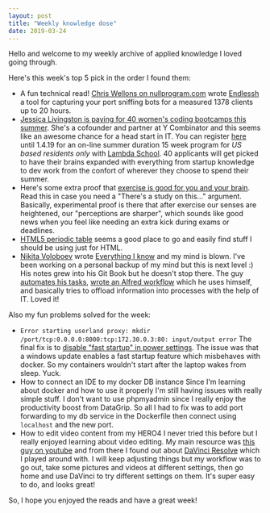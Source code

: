 ```yaml
---
layout: post
title: "Weekly knowledge dose"
date: 2019-03-24
---
```

Hello and welcome to my weekly archive of applied knowledge I loved going through. 

Here's this week's top 5 pick in the order I found them:
- A fun technical read! [Chris Wellons on nullprogram.com](https://nullprogram.com/blog/2019/03/22/) wrote [Endlessh](https://github.com/skeeto/endlessh) a tool for capturing your port sniffing bots for a measured 1378 clients up to 20 hours. 
- [Jessica Livingston is paying for 40 women's coding bootcamps this summer](http://foundersatwork.posthaven.com/women-learn-to-program-this-summer). She's a cofounder and partner at Y Combinator and this seems like an awesome chance for a head start in IT. You can register [here](https://www.lambdaschool.com/summer-hackers/) until 1.4.19 for an on-line summer duration 15 week program for *US based residents only* with [Lambda School](https://lambdaschool.com/). 40 applicants will get picked to have their brains expanded with everything from startup knowledge to dev work from the confort of wherever they choose to spend their summer. 
- Here's some extra proof that [exercise is good for you and your brain](https://www.outsideonline.com/2186146/your-brain-exercise). Read this in case you need a "There's a study on this..." argument. Basically, experimental proof is there that after exercise our senses are heightened, our "perceptions are sharper", which sounds like good news when you feel like needing an extra kick during exams or deadlines.
- [HTML5 periodic table](https://websitesetup.org/html5-periodical-table/) seems a good place to go and easily find stuff I should be using just for HTML.
- [Nikita Voloboev](https://twitter.com/nikitavoloboev) wrote [Everything I know](https://wiki.nikitavoloboev.xyz/) and my mind is blown. I've been working on a personal backup of my mind but this is next level :) His notes grew into his Git Book but he doesn't stop there. The guy [automates his tasks](https://wiki.nikitavoloboev.xyz/macos/macos-apps/2do), [wrote an Alfred workflow](https://medium.com/@nikitavoloboev/writing-alfred-workflows-in-go-2a44f62dc432) which he uses himself, and basically tries to offload information into processes with the help of IT. Loved it!

Also my fun problems solved for the week:
- `Error starting userland proxy: mkdir /port/tcp:0.0.0.0:8000:tcp:172.30.0.3:80: input/output error`
The final fix is to [disable "fast startup" in power settings](https://stackoverflow.com/a/47818614). The issue was that a windows update enables a fast startup feature which misbehaves with docker. So my containers wouldn't start after the laptop wakes from sleep. Yuck.
- How to connect an IDE to my docker DB instance
Since I'm learning about docker and how to use it properly I'm still having issues with really simple stuff. I don't want to use phpmyadmin since I really enjoy the productivity boost from DataGrip. So all I had to fix was to add port forwarding to my db service in the Dockerfile then connect using `localhost` and the new port.
- How to edit video content from my HERO4
I never tried this before but I really enjoyed learning about video editing. My main resource was [this guy on youtube](https://www.youtube.com/watch?v=NXnBCkF9jUQ) and from there I found out about [DaVinci Resolve](https://www.blackmagicdesign.com/products/davinciresolve/) which I played around with. I will keep adjusting things but my workflow was to go out, take some pictures and videos at different settings, then go home and use DaVinci to try different settings on them. It's super easy to do, and looks great!

So, I hope you enjoyed the reads and have a great week!
